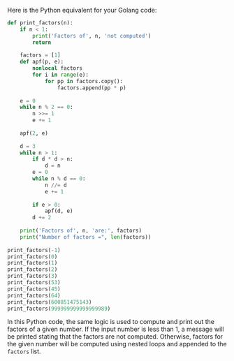  Here is the Python equivalent for your Golang code:

```python
def print_factors(n):
    if n < 1:
        print('Factors of', n, 'not computed')
        return
    
    factors = [1]
    def apf(p, e):
        nonlocal factors
        for i in range(e):
            for pp in factors.copy():
                factors.append(pp * p)
                
    e = 0
    while n % 2 == 0:
        n >>= 1
        e += 1
        
    apf(2, e)
    
    d = 3
    while n > 1:
        if d * d > n:
            d = n
        e = 0
        while n % d == 0:
            n //= d
            e += 1
            
        if e > 0:
            apf(d, e)
        d += 2
    
    print('Factors of', n, 'are:', factors)
    print("Number of factors =", len(factors))
        
print_factors(-1)
print_factors(0)
print_factors(1)
print_factors(2)
print_factors(3)
print_factors(53)
print_factors(45)
print_factors(64)
print_factors(600851475143)
print_factors(999999999999999989)
```

In this Python code, the same logic is used to compute and print out the factors of a given number. If the input number is less than 1, a message will be printed stating that the factors are not computed. Otherwise, factors for the given number will be computed using nested loops and appended to the `factors` list.
